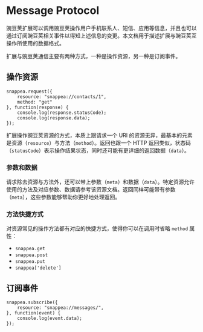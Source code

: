 # Message Protocol

豌豆荚扩展可以调用豌豆荚操作用户手机联系人、短信、应用等信息，并且也可以通过订阅豌豆荚相关事件以得知上述信息的变更。本文档用于描述扩展与豌豆荚互操作所使用的数据格式。

扩展与豌豆荚通信主要有两种方式，一种是操作资源，另一种是订阅事件。

## 操作资源

	snappea.request({
		resource: "snappea://contacts/1",
		method: "get"
	}, function(response) {
		console.log(response.statusCode);
		console.log(response.data);
	});

扩展操作豌豆荚资源的方式，本质上跟请求一个 URI 的资源无异，最基本的元素是资源（`resource`）与方法（`method`）。返回也跟一个 HTTP 返回类似，状态码（`statusCode`）表示操作结果状态，同时还可能有更详细的返回数据（`data`）。

### 参数和数据

请求除去资源与方法外，还可以带上参数（`meta`）和数据（`data`）。特定资源允许使用的方法及对应参数、数据请参考该资源文档。返回同样可能带有参数（`meta`），这些参数能够帮助你更好地处理返回。

### 方法快捷方式

对资源常见的操作方法都有对应的快捷方式，使得你可以在调用时省略 `method` 属性：

* `snappea.get`
* `snappea.post`
* `snappea.put`
* `snappea['delete']`

## 订阅事件

	snappea.subscribe({
		resource: "snappea://messages/",
	}, function(event) {
		console.log(event.data);	
	});

